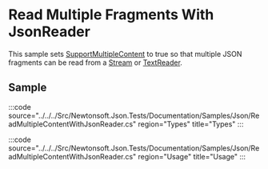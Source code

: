 ﻿# Read Multiple Fragments With JsonReader

This sample sets [SupportMultipleContent](/api/newtonsoft/json/jsonreader/supportmultiplecontent/#property-supportmultiplecontent) to true so that multiple JSON fragments can be read from a [Stream](https://docs.microsoft.com/en-us/dotnet/api/system.io.stream) or [TextReader](https://docs.microsoft.com/en-us/dotnet/api/system.io.textreader).

## Sample

:::code source="../../../Src/Newtonsoft.Json.Tests/Documentation/Samples/Json/ReadMultipleContentWithJsonReader.cs" region="Types" title="Types" :::

:::code source="../../../Src/Newtonsoft.Json.Tests/Documentation/Samples/Json/ReadMultipleContentWithJsonReader.cs" region="Usage" title="Usage" :::
